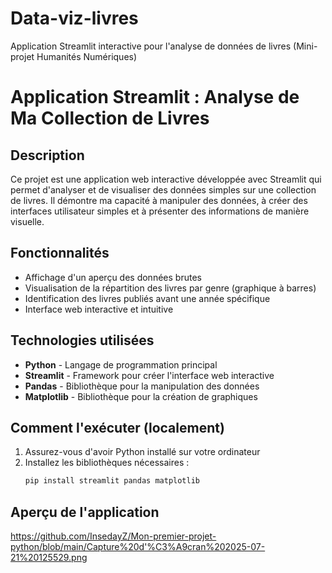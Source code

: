 # Data-viz-livres
Application Streamlit interactive pour l'analyse de données de livres (Mini-projet Humanités Numériques)

# Application Streamlit : Analyse de Ma Collection de Livres

## Description
Ce projet est une application web interactive développée avec Streamlit qui permet d'analyser et de visualiser des données simples sur une collection de livres. Il démontre ma capacité à manipuler des données, à créer des interfaces utilisateur simples et à présenter des informations de manière visuelle.

## Fonctionnalités
- Affichage d'un aperçu des données brutes
- Visualisation de la répartition des livres par genre (graphique à barres)
- Identification des livres publiés avant une année spécifique
- Interface web interactive et intuitive

## Technologies utilisées
- **Python** - Langage de programmation principal
- **Streamlit** - Framework pour créer l'interface web interactive
- **Pandas** - Bibliothèque pour la manipulation des données
- **Matplotlib** - Bibliothèque pour la création de graphiques

## Comment l'exécuter (localement)
1. Assurez-vous d'avoir Python installé sur votre ordinateur
2. Installez les bibliothèques nécessaires :
   ```bash
   pip install streamlit pandas matplotlib
   
## Aperçu de l'application
   https://github.com/InsedayZ/Mon-premier-projet-python/blob/main/Capture%20d'%C3%A9cran%202025-07-21%20125529.png
